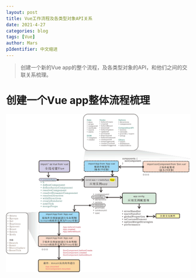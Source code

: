 ```yaml
---
layout: post
title: Vue工作流程及各类型对象API关系
date: 2021-4-27
categories: blog
tags: [Vue]
author: Mars
pIdentifier: 中文缩进
---
```


> 创建一个新的Vue app的整个流程，及各类型对象的API，和他们之间的交联关系梳理。

# 创建一个Vue app整体流程梳理

![Vue app整体流程梳理](/assets/posts/Vue_API_small.png)
